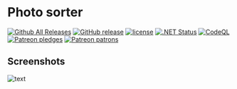 # Photo sorter
[![Github All Releases](https://img.shields.io/github/downloads/kasthack-labs/PhotoSorter/total.svg)](https://github.com/kasthack-labs/PhotoSorter/releases/latest)
[![GitHub release](https://img.shields.io/github/release/kasthack-labs/PhotoSorter.svg)](https://github.com/kasthack-labs/PhotoSorter/releases/latest)
[![license](https://img.shields.io/github/license/kasthack-labs/photosorter.svg)](LICENSE)
[![.NET Status](https://github.com/kasthack-labs/kasthack.PhotoSorter/workflows/.NET/badge.svg)](https://github.com/kasthack-labs/kasthack.PhotoSorter/actions?query=workflow%3A.NET)
[![CodeQL](https://github.com/kasthack-labs/kasthack.PhotoSorter/workflows/CodeQL/badge.svg)](https://github.com/kasthack-labs/kasthack.PhotoSorter/actions?query=workflow%3ACodeQL)
[![Patreon pledges](https://img.shields.io/endpoint.svg?url=https%3A%2F%2Fshieldsio-patreon.vercel.app%2Fapi%3Fusername%3Dkasthack%26type%3Dpledges&style=flat)](https://patreon.com/kasthack)
[![Patreon patrons](https://img.shields.io/endpoint.svg?url=https%3A%2F%2Fshieldsio-patreon.vercel.app%2Fapi%3Fusername%3Dkasthack%26type%3Dpatrons&style=flat)](https://patreon.com/kasthack)
## Screenshots

![text](https://pp.vk.me/c619518/v619518040/18c66/UNvRU1Nksgs.jpg)
